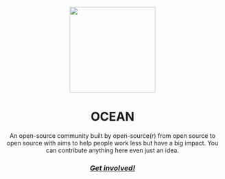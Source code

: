 <p align="center">
<img src="https://user-images.githubusercontent.com/13871363/178143437-0afe28e5-2a91-4ae2-8392-238451e23735.png" height="200">
</p>

<h1 align="center">
OCEAN
</h1>
<p align="center">
An open-source community built by open-source(r) from open source to open source with aims to help people work less but have a big impact. You can contribute anything here even just an idea.
<p>
<h3 align="center">
<a href="https://github.com/oceeaancom/ideation"><i>Get involved!</i></a>
</h3>
